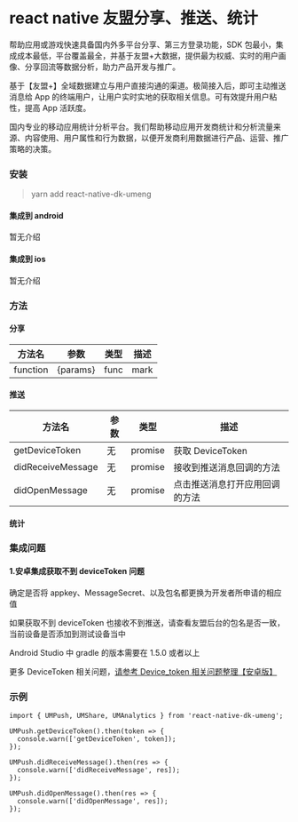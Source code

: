 # react native 友盟分享、推送、统计

帮助应用或游戏快速具备国内外多平台分享、第三方登录功能，SDK 包最小，集成成本最低，平台覆盖最全，并基于友盟+大数据，提供最为权威、实时的用户画像、分享回流等数据分析，助力产品开发与推广。

基于【友盟+】全域数据建立与用户直接沟通的渠道。极简接入后，即可主动推送消息给 App 的终端用户，让用户实时实地的获取相关信息。可有效提升用户粘性，提高 App 活跃度。

国内专业的移动应用统计分析平台。我们帮助移动应用开发商统计和分析流量来源、内容使用、用户属性和行为数据，以便开发商利用数据进行产品、运营、推广策略的决策。

### 安装

> yarn add react-native-dk-umeng

#### 集成到 android

暂无介绍

#### 集成到 ios

暂无介绍

### 方法

#### 分享

| 方法名   | 参数     | 类型 | 描述 |
| -------- | -------- | ---- | ---- |
| function | {params} | func | mark |

#### 推送

| 方法名            | 参数 | 类型    | 描述                           |
| ----------------- | ---- | ------- | ------------------------------ |
| getDeviceToken    | 无   | promise | 获取 DeviceToken               |
| didReceiveMessage | 无   | promise | 接收到推送消息回调的方法       |
| didOpenMessage    | 无   | promise | 点击推送消息打开应用回调的方法 |

#### 统计

### 集成问题

#### 1.安卓集成获取不到 deviceToken 问题

确定是否将 appkey、MessageSecret、以及包名都更换为开发者所申请的相应值

如果获取不到 deviceToken 也接收不到推送，请查看友盟后台的包名是否一致，当前设备是否添加到测试设备当中

Android Studio 中 gradle 的版本需要在 1.5.0 或者以上

更多 DeviceToken 相关问题，[请参考 Device_token 相关问题整理【安卓版】](http://bbs.umeng.com/thread-15233-1-1.html)

### 示例

```
import { UMPush, UMShare, UMAnalytics } from 'react-native-dk-umeng';

UMPush.getDeviceToken().then(token => {
  console.warn(['getDeviceToken', token]);
});

UMPush.didReceiveMessage().then(res => {
  console.warn(['didReceiveMessage', res]);
});

UMPush.didOpenMessage().then(res => {
  console.warn(['didOpenMessage', res]);
});
```
